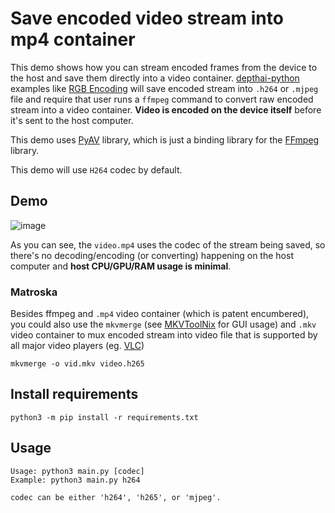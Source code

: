 # Save encoded video stream into mp4 container

This demo shows how you can stream encoded frames from the device to the host and save them directly into a video container. [depthai-python](https://github.com/luxonis/depthai-python) examples like [RGB Encoding](https://docs.luxonis.com/projects/api/en/latest/samples/VideoEncoder/rgb_encoding/#rgb-encoding) will save encoded stream into `.h264` or `.mjpeg` file and require that user runs a `ffmpeg` command to convert raw encoded stream into a video container. **Video is encoded on the device itself** before it's sent to the host computer.

This demo uses [PyAV](https://github.com/PyAV-Org/PyAV) library, which is just a binding library for the [FFmpeg](http://ffmpeg.org/) library.

This demo will use `H264` codec by default.

## Demo

![image](https://user-images.githubusercontent.com/18037362/166504853-68072d92-f3ed-4a08-a7ca-15d7b8e774a2.png)

As you can see, the `video.mp4` uses the codec of the stream being saved, so there's no decoding/encoding (or converting) happening on the host computer and **host CPU/GPU/RAM usage is minimal**.

### Matroska

Besides ffmpeg and `.mp4` video container (which is patent encumbered), you could also use the `mkvmerge`
(see [MKVToolNix](https://mkvtoolnix.download/doc/mkvmerge.html) for GUI usage) and `.mkv` video container to mux encoded stream into video file that is supported by all major video players (eg. [VLC](https://www.videolan.org/vlc/))

```
mkvmerge -o vid.mkv video.h265
```

## Install requirements

```
python3 -m pip install -r requirements.txt
```

## Usage

```
Usage: python3 main.py [codec]
Example: python3 main.py h264

codec can be either 'h264', 'h265', or 'mjpeg'.
```
